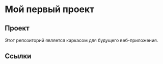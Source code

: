 # Мой первый проект
## Проект
Этот репозиторий является каркасом для будущего веб-приложения.
## Ссылки
<!-- Favicon removed for better display on GitHub -->